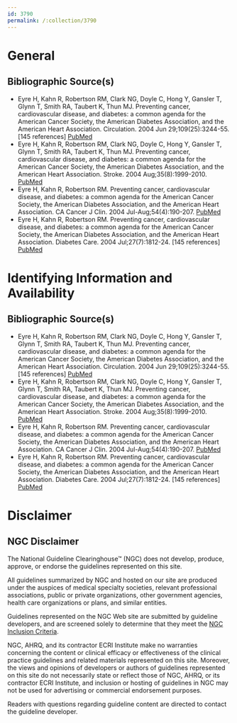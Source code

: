 ```yaml
---
id: 3790
permalink: /:collection/3790
---
```


# General

## Bibliographic Source(s)

- Eyre H, Kahn R, Robertson RM, Clark NG, Doyle C, Hong Y, Gansler T, Glynn T, Smith RA, Taubert K, Thun MJ. Preventing cancer, cardiovascular disease, and diabetes: a common agenda for the American Cancer Society, the American Diabetes Association, and the American Heart Association. Circulation. 2004 Jun 29;109(25):3244-55. [145 references] [ PubMed ](http://www.ncbi.nlm.nih.gov/entrez/query.fcgi?cmd=Retrieve&db=pubmed&dopt=Abstract&list_uids=15198946)
- Eyre H, Kahn R, Robertson RM, Clark NG, Doyle C, Hong Y, Gansler T, Glynn T, Smith RA, Taubert K, Thun MJ. Preventing cancer, cardiovascular disease, and diabetes: a common agenda for the American Cancer Society, the American Diabetes Association, and the American Heart Association. Stroke. 2004 Aug;35(8):1999-2010. [ PubMed ](http://www.ncbi.nlm.nih.gov/entrez/query.fcgi?cmd=Retrieve&db=pubmed&dopt=Abstract&list_uids=15272139)
- Eyre H, Kahn R, Robertson RM. Preventing cancer, cardiovascular disease, and diabetes: a common agenda for the American Cancer Society, the American Diabetes Association, and the American Heart Association. CA Cancer J Clin. 2004 Jul-Aug;54(4):190-207. [ PubMed ](http://www.ncbi.nlm.nih.gov/entrez/query.fcgi?cmd=Retrieve&db=pubmed&dopt=Abstract&list_uids=15253917)
- Eyre H, Kahn R, Robertson RM. Preventing cancer, cardiovascular disease, and diabetes: a common agenda for the American Cancer Society, the American Diabetes Association, and the American Heart Association. Diabetes Care. 2004 Jul;27(7):1812-24. [145 references] [ PubMed ](http://www.ncbi.nlm.nih.gov/entrez/query.fcgi?cmd=Retrieve&db=pubmed&dopt=Abstract&list_uids=15220271)

# Identifying Information and Availability

## Bibliographic Source(s)

- Eyre H, Kahn R, Robertson RM, Clark NG, Doyle C, Hong Y, Gansler T, Glynn T, Smith RA, Taubert K, Thun MJ. Preventing cancer, cardiovascular disease, and diabetes: a common agenda for the American Cancer Society, the American Diabetes Association, and the American Heart Association. Circulation. 2004 Jun 29;109(25):3244-55. [145 references] [ PubMed ](http://www.ncbi.nlm.nih.gov/entrez/query.fcgi?cmd=Retrieve&db=pubmed&dopt=Abstract&list_uids=15198946)
- Eyre H, Kahn R, Robertson RM, Clark NG, Doyle C, Hong Y, Gansler T, Glynn T, Smith RA, Taubert K, Thun MJ. Preventing cancer, cardiovascular disease, and diabetes: a common agenda for the American Cancer Society, the American Diabetes Association, and the American Heart Association. Stroke. 2004 Aug;35(8):1999-2010. [ PubMed ](http://www.ncbi.nlm.nih.gov/entrez/query.fcgi?cmd=Retrieve&db=pubmed&dopt=Abstract&list_uids=15272139)
- Eyre H, Kahn R, Robertson RM. Preventing cancer, cardiovascular disease, and diabetes: a common agenda for the American Cancer Society, the American Diabetes Association, and the American Heart Association. CA Cancer J Clin. 2004 Jul-Aug;54(4):190-207. [ PubMed ](http://www.ncbi.nlm.nih.gov/entrez/query.fcgi?cmd=Retrieve&db=pubmed&dopt=Abstract&list_uids=15253917)
- Eyre H, Kahn R, Robertson RM. Preventing cancer, cardiovascular disease, and diabetes: a common agenda for the American Cancer Society, the American Diabetes Association, and the American Heart Association. Diabetes Care. 2004 Jul;27(7):1812-24. [145 references] [ PubMed ](http://www.ncbi.nlm.nih.gov/entrez/query.fcgi?cmd=Retrieve&db=pubmed&dopt=Abstract&list_uids=15220271)

# Disclaimer

## NGC Disclaimer

The National Guideline Clearinghouse™ (NGC) does not develop, produce, approve, or endorse the guidelines represented on this site.

All guidelines summarized by NGC and hosted on our site are produced under the auspices of medical specialty societies, relevant professional associations, public or private organizations, other government agencies, health care organizations or plans, and similar entities.

Guidelines represented on the NGC Web site are submitted by guideline developers, and are screened solely to determine that they meet the [NGC Inclusion Criteria](/help-and-about/summaries/inclusion-criteria).

NGC, AHRQ, and its contractor ECRI Institute make no warranties concerning the content or clinical efficacy or effectiveness of the clinical practice guidelines and related materials represented on this site. Moreover, the views and opinions of developers or authors of guidelines represented on this site do not necessarily state or reflect those of NGC, AHRQ, or its contractor ECRI Institute, and inclusion or hosting of guidelines in NGC may not be used for advertising or commercial endorsement purposes.

Readers with questions regarding guideline content are directed to contact the guideline developer.

